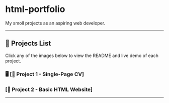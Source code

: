 # html-portfolio
My smoll projects as an aspiring web developer.

---

## 🔹 Projects List

Click any of the images below to view the README and live demo of each project.

### 🖥️  [📌 Project 1 - Single-Page CV]

### [📌 Project 2 - Basic HTML Website]


---





